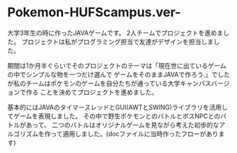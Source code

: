# Pokemon-HUFScampus.ver-

大学3年生の時に作ったJAVAゲームです。
2人チームでプロジェクトを進めました。
プロジェクトは私がプログラミング担当で友達がデザインを担当しました。

期間は1か月半ぐらいでそのプロジェクトのテーマは「現在世に出ているゲームの中でシンプルな物を一つだけ選んで
ゲームをそのままJAVAで作ろう.」でしたが私のチームはポケモンのゲームを自分たちが通っている大学キャンパスバージョンで作る
ことを決めてプロジェクトを進めました。

基本的にはJAVAのタイマースレッドとGUI(AWTとSWING)ライブラリを活用してゲームを表現しました。
その中で野生ポケモンとのバトルとボスNPCとのバトルがあって、
二つのバトルはオリジナルゲームを見ながら考えた初歩的なアルゴリズムを作って適用しました。(docファイルに当時作ったフローがあります)
